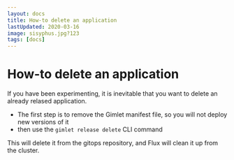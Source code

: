 ```yaml
---
layout: docs
title: How-to delete an application
lastUpdated: 2020-03-16
image: sisyphus.jpg?123
tags: [docs]
---
```


# How-to delete an application

If you have been experimenting, it is inevitable that you want to delete an already relased application.

- The first step is to remove the Gimlet manifest file, so you will not deploy new versions of it
- then use the `gimlet release delete` CLI command

This will delete it from the gitops repository, and Flux will clean it up from the cluster.
